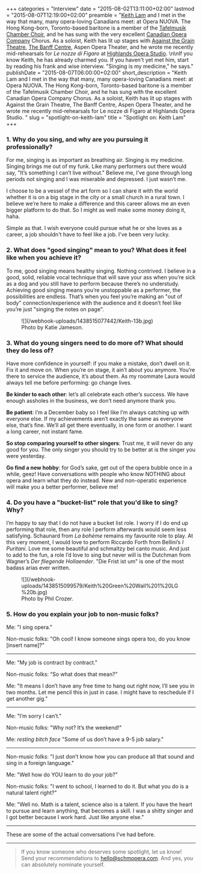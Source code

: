 +++
categories = "Interview"
date = "2015-08-02T13:11:00+02:00"
lastmod = "2015-08-07T12:19:00+02:00"
preamble = "[Keith Lam](/scene/people/keith-lam/) and I met in the way that many, many opera-loving Canadians meet: at Opera NUOVA. The Hong Kong-born, Toronto-based baritone is a member of the [Tafelmusik Chamber Choir](/scene/companies/tafelmusik-baroque-orchestra-chamber-choir/), and he has sung with the very excellent [Canadian Opera Company](/scene/companies/canadian-opera-company/) Chorus. As a soloist, Keith has lit up stages with [Against the Grain Theatre](/scene/companies/against-the-grain/), [The Banff Centre](/scene/companies/the-banff-centre/), Aspen Opera Theater, and he wrote me recently mid-rehearsals for *Le nozze di Figaro* at [Highlands Opera Studio](/scene/companies/highlands-opera-studio/). \n\nIf you know Keith, he has already charmed you. If you haven't yet met him, start by reading his frank and wise interview. \"Singing is my medicine,\" he says."
publishDate = "2015-08-07T06:00:00+02:00"
short_description = "Keith Lam and I met in the way that many, many opera-loving Canadians meet: at Opera NUOVA. The Hong Kong-born, Toronto-based baritone is a member of the Tafelmusik Chamber Choir, and he has sung with the excellent Canadian Opera Company Chorus. As a soloist, Keith has lit up stages with Against the Grain Theatre, The Banff Centre, Aspen Opera Theater, and he wrote me recently mid-rehearsals for Le nozze di Figaro at Highlands Opera Studio. "
slug = "spotlight-on-keith-lam"
title = "Spotlight on: Keith Lam"
+++

### 1. Why do you sing, and why are you pursuing it professionally?

For me, singing is as important as breathing air. Singing is my medicine. Singing brings me out of my funk. Like many performers out there would say, "It’s something I can’t live without." Believe me, I’ve gone through long periods not singing and I was miserable and depressed. I just wasn’t me.  

I choose to be a vessel of the art form so I can share it with the world whether it is on a big stage in the city or a small church in a rural town. I believe we’re here to make a difference and this career allows me an even bigger platform to do that. So I might as well make some money doing it, haha. 

Simple as that. I wish everyone could pursue what he or she loves as a career, a job shouldn't have to feel like a job. I've been very lucky.

### 2. What does "good singing" mean to you? What does it feel like when you achieve it?

To me, good singing means healthy singing. Nothing contrived. I believe in a good, solid, reliable vocal technique that will save your ass when you’re sick as a dog and you still have to perform because there’s no understudy.  Achieving good singing means you’re unstoppable as a performer, the possibilities are endless. That’s when you feel you’re making an "out of body" connection/experience with the audience and it doesn’t feel like you’re just "singing the notes on page".

<figure data-type="image">
![](/webhook-uploads/1438515077442/Keith-13b.jpg)<figcaption>Photo by Katie Jameson.</figcaption>
</figure>

### 3. What do young singers need to do more of? What should they do less of? 

Have more confidence in yourself: if you make a mistake, don’t dwell on it.  Fix it and move on. When you’re on stage, it ain’t about you anymore. You’re there to service the audience, it’s about them. As my roommate Laura would always tell me before performing: go change lives.

**Be kinder to each other**: let’s all celebrate each other’s success. We have enough assholes in the business, we don’t need anymore thank you.  

**Be patient**: I’m a December baby so I feel like I’m always catching up with everyone else. If my achievements aren’t exactly the same as everyone else, that’s fine. We’ll all get there eventually, in one form or another. I want a long career, not instant fame.  

**So stop comparing yourself to other singers**: Trust me, it will never do any good for you. The only singer you should try to be better at is the singer you were yesterday.

**Go find a new hobby**: for God’s sake, get out of the opera bubble once in a while, geez! Have conversations with people who know NOTHING about opera and learn what they do instead. New and non-operatic experience will make you a better performer, believe me!

### 4. Do you have a "bucket-list" role that you'd like to sing? Why? 

I’m happy to say that I do not have a bucket list role.  I worry if I do end up performing that role, then any role I perform afterwards would seem less satisfying. Schaunard from *La bohème* remains my favourite role to play. At this very moment, I would love to perform Riccardo Forth from Bellini’s *I Puritani*. Love me some beautiful and schmaltzy bel canto music. And just to add to the fun, a role I’d love to sing but never will is the Dutchman from Wagner’s *Der fliegende Hollaender*. "Die Frist ist um" is one of the most badass arias ever written.

<figure data-type="image">
![](/webhook-uploads/1438515099579/Keith%20Green%20Wall%201%20LG%20b.jpg)<figcaption>Photo by Phil Crozer.</figcaption>
</figure>

### 5. How do you explain your job to non-music folks?

Me: "I sing opera."

Non-music folks: "Oh cool! I know someone sings opera too, do you know [insert name]?"
___
Me: "My job is contract by contract."

Non-music folks: “So what does that mean?”

Me: "It means I don’t have any free time to hang out right now, I’ll see you in two months. Let me pencil this in just in case. I might have to reschedule if I get another gig."

___

Me: "I’m sorry I can’t."

Non-music folks: "Why not? It’s the weekend!"

Me: *resting bitch face* "Some of us don’t have a 9-5 job salary."
___
Non-music folks: "I just don’t know how you can produce all that sound and sing in a foreign language."

Me: "Well how do YOU learn to do your job?"

Non-music folks: "I went to school, I learned to do it. But what you do is a natural talent right?"

Me: "Well no. Math is a talent, science also is a talent. If you have the heart to pursue and learn anything, that becomes a skill. I was a shitty singer and I got better because I work hard. Just like anyone else."
___
These are some of the actual conversations I’ve had before.
___

>If you know someone who deserves some spotlight, let us know! Send your recommendations to hello@schmopera.com. And yes, you can absolutely nominate yourself.
